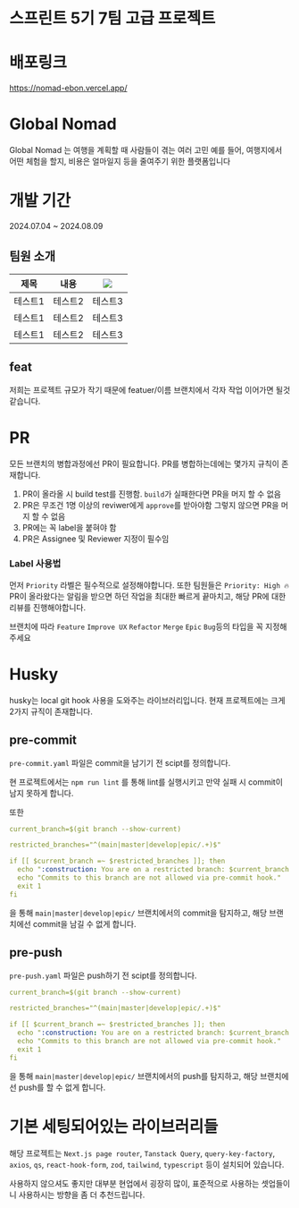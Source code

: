 # 스프린트 5기 7팀 고급 프로젝트

# 배포링크
https://nomad-ebon.vercel.app/

# Global Nomad
Global Nomad 는 여행을 계획할 때 사람들이 겪는 여러 고민
예를 들어, 여행지에서 어떤 체험을 할지, 비용은 얼마일지 등을 줄여주기 위한 플랫폼입니다

# 개발 기간
2024.07.04 ~ 2024.08.09

## 팀원 소개
|제목|내용|<img src="https://avatars.githubusercontent.com/u/41028065?v=4">|
|------|---|---|
|테스트1|테스트2|테스트3|
|테스트1|테스트2|테스트3|
|테스트1|테스트2|테스트3|

## feat
저희는 프로젝트 규모가 작기 때문에
featuer/이름 브랜치에서 각자 작업 이어가면 될것 같습니다.


# PR
모든 브랜치의 병합과정에선 PR이 필요합니다.
PR를 병합하는데에는 몇가지 규칙이 존재합니다.
1. PR이 올라올 시 build test를 진행함. `build`가 실패한다면 PR을 머지 할 수 없음
2. PR은 무조건 1명 이상의 reviwer에게 `approve`를 받아야함 그렇지 않으면 PR을 머지 할 수 없음
3. PR에는 꼭 label을 붙혀야 함
4. PR은 Assignee 및 Reviewer 지정이 필수임

### Label 사용법
먼저 `Priority` 라벨은 필수적으로 설정해야합니다. 
또한 팀원들은 `Priority: High 🔥` PR이 올라왔다는 알림을 받으면 하던 작업을 최대한 빠르게 끝마치고, 해당 PR에 대한 리뷰를 진행해야합니다.

브랜치에 따라 `Feature` `Improve UX` `Refactor` `Merge` `Epic` `Bug`등의 타입을 꼭 지정해주세요


# Husky 
husky는 local git hook 사용을 도와주는 라이브러리입니다.
현재 프로젝트에는 크게 2가지 규직이 존재합니다.

## pre-commit
`pre-commit.yaml` 파일은 commit을 남기기 전 scipt를 정의합니다.

현 프로젝트에서는 `npm run lint` 를 통해 lint를 실행시키고 만약 실패 시 commit이 남지 못하게 합니다.

또한 

```yaml
current_branch=$(git branch --show-current)

restricted_branches="^(main|master|develop|epic/.+)$"

if [[ $current_branch =~ $restricted_branches ]]; then
  echo ":construction: You are on a restricted branch: $current_branch."
  echo "Commits to this branch are not allowed via pre-commit hook."
  exit 1
fi
```
을 통해 `main|master|develop|epic/` 브랜치에서의 commit을 탐지하고, 해당 브랜치에선 commit을 남길 수 없게 합니다.


## pre-push
`pre-push.yaml` 파일은 push하기 전 scipt를 정의합니다.

```yaml
current_branch=$(git branch --show-current)

restricted_branches="^(main|master|develop|epic/.+)$"

if [[ $current_branch =~ $restricted_branches ]]; then
  echo ":construction: You are on a restricted branch: $current_branch."
  echo "Commits to this branch are not allowed via pre-commit hook."
  exit 1
fi
```
을 통해 `main|master|develop|epic/` 브랜치에서의 push를 탐지하고, 해당 브랜치에선 push를 할 수 없게 합니다.


# 기본 세팅되어있는 라이브러리들

해당 프로젝트는 `Next.js page router`, `Tanstack Query`, `query-key-factory`, `axios`, `qs`, `react-hook-form`, `zod`, `tailwind`, `typescript` 등이 설치되어 있습니다. 

사용하지 않으셔도 좋지만 대부분 현업에서 굉장히 많이, 표준적으로 사용하는 셋업들이니 사용하시는 방향을 좀 더 추천드립니다. 
